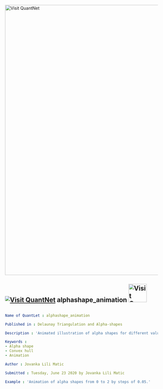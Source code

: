 [<img src="https://github.com/QuantLet/Styleguide-and-FAQ/blob/master/pictures/banner.png" width="888" alt="Visit QuantNet">](http://quantlet.de/)

## [<img src="https://github.com/QuantLet/Styleguide-and-FAQ/blob/master/pictures/qloqo.png" alt="Visit QuantNet">](http://quantlet.de/) **alphashape_animation** [<img src="https://github.com/QuantLet/Styleguide-and-FAQ/blob/master/pictures/QN2.png" width="60" alt="Visit QuantNet 2.0">](http://quantlet.de/)

```yaml

Name of QuantLet : alphashape_animation

Published in : Delaunay Triangulation and Alpha-shapes

Description : 'Animated illustration of alpha shapes for different values of alpha.'

Keywords : 
- Alpha shape
- Convex hull
- Animation

Author : Jovanka Lili Matic 

Submitted : Tuesday, June 23 2020 by Jovanka Lili Matic

Example : 'Animation of alpha shapes from 0 to 2 by steps of 0.05.'

```